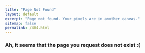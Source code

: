 ```yaml
---
title: "Page Not Found"
layout: default
excerpt: "Page not found. Your pixels are in another canvas."
sitemap: false
permalink: /404.html
---
```


### Ah, it seems that the page you request does not exist :(

